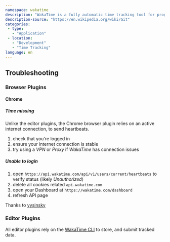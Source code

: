 ```yaml
---
namespace: wakatime
description: "WakaTime is a fully automatic time tracking tool for programmers. Powered by open-source plugins for countless of IDE's, text editors and browsers, it gives powerful insights about when and how you code."
description-source: "https://en.wikipedia.org/wiki/Git"
categories:
 - type:
   - "Application"
 - location:
   - "Development"
   - "Time Tracking"
language: en
---
```


## Troubleshooting

### Browser Plugins

#### Chrome

##### Time missing

Unlike the editor plugins, the Chrome browser plugin relies on an active internet connection, to send heartbeats.

1. check that you're logged in
2. ensure your internet connection is stable
2. try using a _VPN_ or _Proxy_ if _WakaTime_ has connection issues

##### Unable to login

1. open `https://api.wakatime.com/api/v1/users/current/heartbeats` to verify status (likely _Unauthorized_)
2. delete all cookies related `api.wakatime.com`
3. open your Dashboard at `https://wakatime.com/dashboard`
4. refresh API page

Thanks to [vysinsky](https://github.com/wakatime/chrome-wakatime/issues/44#issuecomment-251362887)

### Editor Plugins

All editor plugins rely on the [WakaTime CLI](https://github.com/wakatime/wakatime) to store, and submit tracked data.
